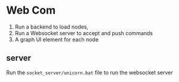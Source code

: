 # Web Com

1. Run a backend to load nodes,
2. Run a Websocket server to accept and push commands
3. A graph UI element for each node


## server

Run the `socket_server/unicorn.bat` file to run the websocket server
